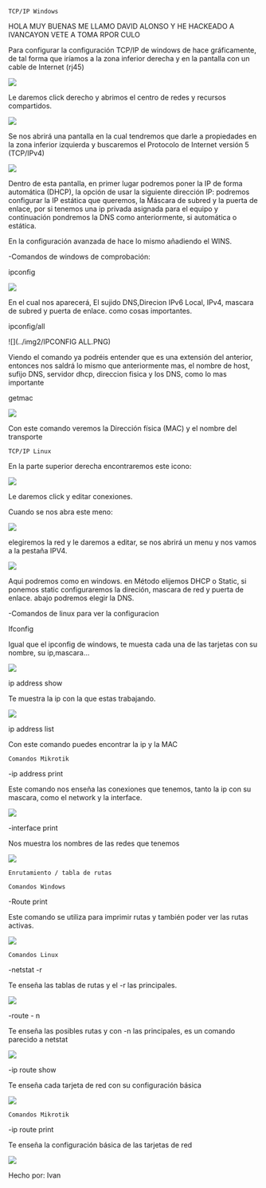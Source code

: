 ﻿	TCP/IP Windows
HOLA MUY BUENAS ME LLAMO DAVID ALONSO Y HE HACKEADO A IVANCAYON
VETE A TOMA RPOR CULO



Para configurar la configuración TCP/IP de windows de hace gráficamente, de tal forma que iríamos a la zona inferior derecha y en la pantalla con un cable de Internet (rj45)

![](../img2/portatilctcpi.PNG)


Le daremos click derecho y abrimos el centro de redes y recursos compartidos.

![](../img2/IPCONFIG.PNG)

Se nos abrirá una pantalla en la cual tendremos que darle a propiedades en la zona inferior izquierda y buscaremos el Protocolo de Internet versión 5 (TCP/IPv4)


![](../img2/IPv4.PNG)

Dentro de esta pantalla, en primer lugar podremos poner la IP de forma automática (DHCP), la opción de usar la siguiente dirección IP: podremos configurar la IP estática que queremos, la Máscara de subred y la puerta de enlace, por si tenemos una ip privada asignada para el equipo y continuación pondremos la DNS como anteriormente, si automática o estática.

En la configuración avanzada de hace lo mismo añadiendo el WINS.

-Comandos de windows de comprobación:

ipconfig

![](../img2/IPCONFIG.PNG)

En el cual nos aparecerá, El sujido  DNS,Direcion IPv6 Local, IPv4, mascara de subred y puerta de enlace. como cosas importantes.

ipconfig/all

![](../img2/IPCONFIG ALL.PNG)

Viendo el comando ya podréis entender que es una extensión del anterior, entonces nos saldrá lo mismo que anteriormente mas, el nombre de host, sufijo DNS, servidor dhcp, direccion fisica y los DNS, como lo mas importante

getmac

![](../img2/getmac.PNG)

Con este comando veremos la Dirección física (MAC) y el nombre del transporte 

	TCP/IP Linux

En la parte superior derecha encontraremos este icono:

![](../img2/linuxx.PNG)

Le daremos click  y editar conexiones.

Cuando se nos abra este meno:

![](../img2/linuxconexiones.PNG)

elegiremos la red y le daremos a editar, se nos abrirá un menu y nos vamos a la pestaña IPV4.

![](../img2/editarconexio.PNG)

Aqui podremos como en windows. en Método elijemos DHCP o Static, si ponemos static configuraremos la direción, mascara de red y puerta de enlace. abajo podremos elegir la DNS.

-Comandos de linux para ver la configuracion


Ifconfig

Igual que el ipconfig de windows, te muesta cada una de las tarjetas con su nombre, su ip,mascara...

![](../img2/ifconfig.PNG)

ip address show

Te muestra la ip con la que estas trabajando.

![](../img2/ipaddress.PNG)

ip address list

Con este comando puedes encontrar la ip y la MAC


	Comandos Mikrotik

-ip address print

Este comando nos enseña las conexiones que tenemos, tanto la ip con su mascara, como el network y la interface.

![](../img2/ipaddresprint.PNG)

-interface print 

Nos muestra los nombres de las redes que tenemos

![](../img2/interfaceprint.PNG)


	Enrutamiento / tabla de rutas	

	Comandos Windows

-Route print

Este comando se utiliza para imprimir rutas y también poder ver las rutas activas.

![](../img2/routeprint.PNG)

	Comandos Linux

-netstat -r

Te enseña las tablas de rutas y el -r las principales.

![](../img2/netstatr.PNG)

-route - n

Te enseña las posibles rutas y con -n las principales, es un comando parecido a netstat


![](../img2/routen.PNG)


-ip route show

Te enseña cada tarjeta de red con su configuración básica

![](../img2/iprouteshowlinux.PNG)

	Comandos Mikrotik

-ip route print 

Te enseña la configuración básica de las tarjetas de red

![](../img2/iprouteprintmikro.PNG)


Hecho por: Ivan
